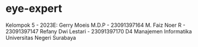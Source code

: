 # eye-expert
Kelompok 5 - 2023E: Gerry Moeis M.D.P - 23091397164 M. Faiz Noer R - 23091397147 Refany Dwi Lestari - 23091397170 D4 Manajemen Informatika Universitas Negeri Surabaya

